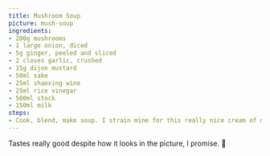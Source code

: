 ```yaml
---
title: Mushroom Soup
picture: mush-soup
ingredients:
- 200g mushrooms
- 1 large onion, diced
- 5g ginger, peeled and sliced
- 2 cloves garlic, crushed
- 15g dijon mustard
- 50ml sake
- 25ml shaoxing wine
- 25ml rice vinegar
- 500ml stock
- 150ml milk
steps:
- Cook, blend, make soup. I strain mine for this really nice cream of mush.
---
```


Tastes really good despite how it looks in the picture, I promise. 🍄